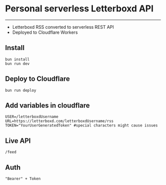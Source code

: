 # Personal serverless Letterboxd API

---

- Letterboxd RSS converted to serverless REST API
- Deployed to Cloudflare Workers

## Install

```
bun install
bun run dev
```

## Deploy to Cloudflare

```
bun run deploy
```

## Add variables in cloudflare

```
USER=/letterboxdUsername
URL=https://letterboxd.com/letterboxdUsername/rss
TOKEN="YourUserGeneratedToken" #special characters might cause issues
```

## Live API

```
/feed
```

## Auth

```
"Bearer" + Token
```
